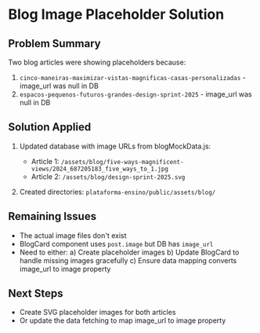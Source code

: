 # Blog Image Placeholder Solution

## Problem Summary
Two blog articles were showing placeholders because:
1. `cinco-maneiras-maximizar-vistas-magnificas-casas-personalizadas` - image_url was null in DB
2. `espacos-pequenos-futuros-grandes-design-sprint-2025` - image_url was null in DB

## Solution Applied
1. Updated database with image URLs from blogMockData.js:
   - Article 1: `/assets/blog/five-ways-magnificent-views/2024_687205183_five_ways_to_1.jpg`
   - Article 2: `/assets/blog/design-sprint-2025.svg`

2. Created directories: `plataforma-ensino/public/assets/blog/`

## Remaining Issues
- The actual image files don't exist
- BlogCard component uses `post.image` but DB has `image_url`
- Need to either:
  a) Create placeholder images
  b) Update BlogCard to handle missing images gracefully
  c) Ensure data mapping converts image_url to image property

## Next Steps
- Create SVG placeholder images for both articles
- Or update the data fetching to map image_url to image property